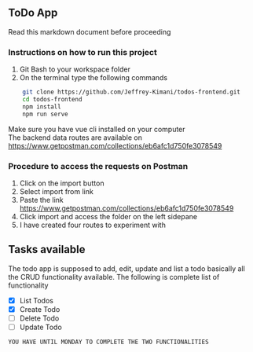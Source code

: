 ## ToDo App

Read this markdown document before proceeding

### Instructions on how to run this project

1. Git Bash to your workspace folder
2. On the terminal type the following commands

```bash
    git clone https://github.com/Jeffrey-Kimani/todos-frontend.git
    cd todos-frontend
    npm install
    npm run serve
```

Make sure you have vue cli installed on your computer  
The backend data routes are available on https://www.getpostman.com/collections/eb6afc1d750fe3078549

### Procedure to access the requests on Postman

1. Click on the import button
2. Select import from link
3. Paste the link https://www.getpostman.com/collections/eb6afc1d750fe3078549
4. Click import and access the folder on the left sidepane
5. I have created four routes to experiment with

## Tasks available

The todo app is supposed to add, edit, update and list a todo basically all the CRUD functionality available. The following is complete list of functionality

- [x] List Todos
- [x] Create Todo
- [ ] Delete Todo
- [ ] Update Todo

>>> 
    
    YOU HAVE UNTIL MONDAY TO COMPLETE THE TWO FUNCTIONALITIES

>>>